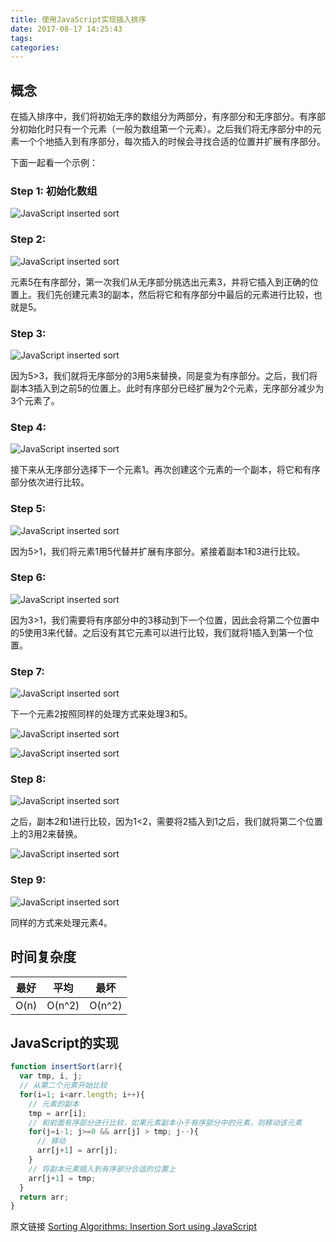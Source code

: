 ```yaml
---
title: 使用JavaScript实现插入排序
date: 2017-08-17 14:25:43
tags: 
categories: 
---
```


## 概念

在插入排序中，我们将初始无序的数组分为两部分，有序部分和无序部分。有序部分初始化时只有一个元素（一般为数组第一个元素）。之后我们将无序部分中的元素一个个地插入到有序部分，每次插入的时候会寻找合适的位置并扩展有序部分。

<!-- More -->

下面一起看一个示例：

### Step 1: 初始化数组
![JavaScript inserted sort](/images/is-step1.png)

### Step 2:
![JavaScript inserted sort](/images/is-step2.png)

元素5在有序部分，第一次我们从无序部分挑选出元素3，并将它插入到正确的位置上。我们先创建元素3的副本，然后将它和有序部分中最后的元素进行比较，也就是5。

### Step 3:
![JavaScript inserted sort](/images/is-step3.png)

因为5>3，我们就将无序部分的3用5来替换，同是变为有序部分。之后，我们将副本3插入到之前5的位置上。此时有序部分已经扩展为2个元素，无序部分减少为3个元素了。

### Step 4:
![JavaScript inserted sort](/images/is-step4.png)

接下来从无序部分选择下一个元素1。再次创建这个元素的一个副本，将它和有序部分依次进行比较。

### Step 5:
![JavaScript inserted sort](/images/is-step5.png)

因为5>1，我们将元素1用5代替并扩展有序部分。紧接着副本1和3进行比较。

### Step 6:
![JavaScript inserted sort](/images/is-step6.png)

因为3>1，我们需要将有序部分中的3移动到下一个位置，因此会将第二个位置中的5使用3来代替。之后没有其它元素可以进行比较，我们就将1插入到第一个位置。

### Step 7:
![JavaScript inserted sort](/images/is-step7.png)

下一个元素2按照同样的处理方式来处理3和5。

![JavaScript inserted sort](/images/is-step8.png)

![JavaScript inserted sort](/images/is-step9.png)

### Step 8:
![JavaScript inserted sort](/images/is-step10.png)

之后，副本2和1进行比较，因为1<2，需要将2插入到1之后，我们就将第二个位置上的3用2来替换。

![JavaScript inserted sort](/images/is-step11.png)

### Step 9:
![JavaScript inserted sort](/images/is-step12.png)

同样的方式来处理元素4。

## 时间复杂度

|最好|平均|最坏|
|---------|--------|--------|
| O(n) | O(n^2) | O(n^2) |

## JavaScript的实现

```javascript
function insertSort(arr){
  var tmp, i, j;
  // 从第二个元素开始比较
  for(i=1; i<arr.length; i++){
    // 元素的副本
    tmp = arr[i];
    // 和前面有序部分进行比较，如果元素副本小于有序部分中的元素，则移动该元素
    for(j=i-1; j>=0 && arr[j] > tmp; j--){
      // 移动
      arr[j+1] = arr[j];
    }
    // 将副本元素插入到有序部分合适的位置上
    arr[j+1] = tmp;
  }
  return arr;
}
```

原文链接 [Sorting Algorithms: Insertion Sort using JavaScript](http://codingmiles.com/sorting-algorithms-insertion-sort-using-javascript/)
